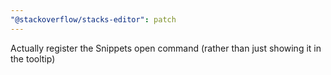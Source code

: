 ```yaml
---
"@stackoverflow/stacks-editor": patch
---
```


Actually register the Snippets open command (rather than just showing it in the tooltip)
